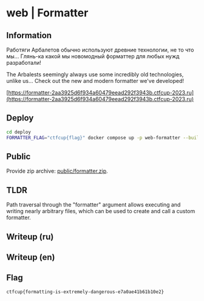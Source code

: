 # web | Formatter

## Information

Работяги Арбалетов обычно используют древние технологии, не то что мы... Глянь-ка какой мы новомодный форматтер для любых нужд разработали!

The Arbalests seemingly always use some incredibly old technologies, unlike us... Check out the new and modern formatter we've developed! 

[https://formatter-2aa3925d6f934a60479eead292f3943b.ctfcup-2023.ru](https://formatter-2aa3925d6f934a60479eead292f3943b.ctfcup-2023.ru)

## Deploy

```bash
cd deploy
FORMATTER_FLAG="ctfcup{flag}" docker compose up -p web-formatter --build -d
```

## Public

Provide zip archive: [public/formatter.zip](public/formatter.zip).

## TLDR

Path traversal through the "formatter" argument allows executing and writing nearly arbitrary files, which can be used to create and call a custom formatter.

## Writeup (ru)



## Writeup (en)



## Flag

`ctfcup{formatting-is-extremely-dangerous-e7a0ae41b61b10e2}`
